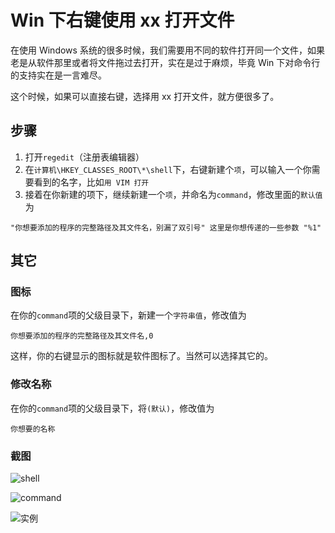 # Win 下右键使用 xx 打开文件

在使用 Windows 系统的很多时候，我们需要用不同的软件打开同一个文件，如果老是从软件那里或者将文件拖过去打开，实在是过于麻烦，毕竟 Win 下对命令行的支持实在是一言难尽。

这个时候，如果可以直接右键，选择用 xx 打开文件，就方便很多了。

## 步骤

1. 打开`regedit`（注册表编辑器）
2. 在`计算机\HKEY_CLASSES_ROOT\*\shell`下，右键新建个`项`，可以输入一个你需要看到的名字，比如`用 VIM 打开`
3. 接着在你新建的项下，继续新建一个`项`，并命名为`command`，修改里面的`默认值`为
```
"你想要添加的程序的完整路径及其文件名，别漏了双引号" 这里是你想传递的一些参数 "%1"
```

## 其它

### 图标

在你的`command`项的父级目录下，新建一个`字符串值`，修改值为

```
你想要添加的程序的完整路径及其文件名,0
```

这样，你的右键显示的图标就是软件图标了。当然可以选择其它的。

### 修改名称

在你的`command`项的父级目录下，将`(默认)`，修改值为

```
你想要的名称
```

### 截图

![shell](https://cdn.asc8384.top/pics/20200408154831.png)

![command](https://cdn.asc8384.top/pics/20200408155956.png)

![实例](https://cdn.asc8384.top/pics/20200408160243.png)


